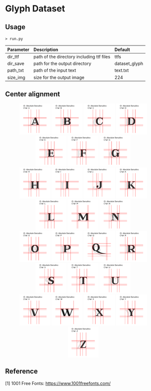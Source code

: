 Glyph Dataset
=====
## Usage

```
> run.py
```

|Parameter|Description|Default|
|:---|:---|:---|
|dir_ttf|path of the directory including ttf files|ttfs|
|dir_save|path for the output directory|dataset_glyph|
|path_txt|path of the input text|text.txt|
|size_img|size for the output image|224|

## Center alignment
<div align="center">
  <img src="./figures/Absolute Borsalino/A_65.png" width="100">
  <img src="./figures/Absolute Borsalino/B_66.png" width="100">
  <img src="./figures/Absolute Borsalino/C_67.png" width="100">
  <img src="./figures/Absolute Borsalino/D_68.png" width="100">
  <img src="./figures/Absolute Borsalino/E_69.png" width="100">
  <img src="./figures/Absolute Borsalino/F_70.png" width="100">
  <img src="./figures/Absolute Borsalino/G_71.png" width="100"></br>
  <img src="./figures/Absolute Borsalino/H_72.png" width="100">
  <img src="./figures/Absolute Borsalino/I_73.png" width="100">
  <img src="./figures/Absolute Borsalino/J_74.png" width="100">
  <img src="./figures/Absolute Borsalino/K_75.png" width="100">
  <img src="./figures/Absolute Borsalino/L_76.png" width="100">
  <img src="./figures/Absolute Borsalino/M_77.png" width="100">
  <img src="./figures/Absolute Borsalino/N_78.png" width="100"></br>
  <img src="./figures/Absolute Borsalino/O_79.png" width="100">
  <img src="./figures/Absolute Borsalino/P_80.png" width="100">
  <img src="./figures/Absolute Borsalino/Q_81.png" width="100">
  <img src="./figures/Absolute Borsalino/R_82.png" width="100">
  <img src="./figures/Absolute Borsalino/S_83.png" width="100">
  <img src="./figures/Absolute Borsalino/T_84.png" width="100">
  <img src="./figures/Absolute Borsalino/U_85.png" width="100"></br>
  <img src="./figures/Absolute Borsalino/V_86.png" width="100">
  <img src="./figures/Absolute Borsalino/W_87.png" width="100">
  <img src="./figures/Absolute Borsalino/X_88.png" width="100">
  <img src="./figures/Absolute Borsalino/Y_89.png" width="100">
  <img src="./figures/Absolute Borsalino/Z_90.png" width="100"></br>
</div>

## Reference
[1] 1001 Free Fonts: https://www.1001freefonts.com/  
